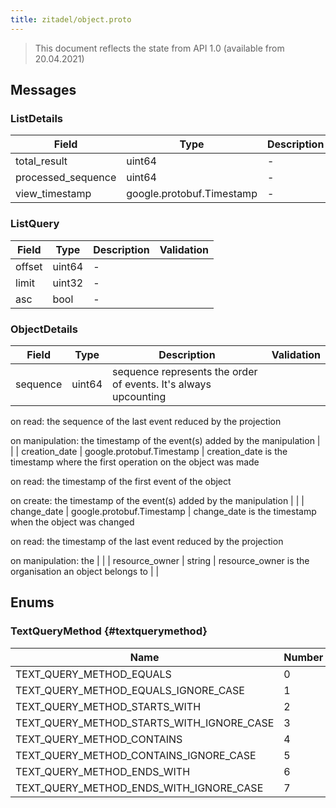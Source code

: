 ```yaml
---
title: zitadel/object.proto
---
```

> This document reflects the state from API 1.0 (available from 20.04.2021)




## Messages


### ListDetails



| Field | Type | Description | Validation |
| ----- | ---- | ----------- | ----------- |
| total_result |  uint64 | - |  |
| processed_sequence |  uint64 | - |  |
| view_timestamp |  google.protobuf.Timestamp | - |  |




### ListQuery



| Field | Type | Description | Validation |
| ----- | ---- | ----------- | ----------- |
| offset |  uint64 | - |  |
| limit |  uint32 | - |  |
| asc |  bool | - |  |




### ObjectDetails



| Field | Type | Description | Validation |
| ----- | ---- | ----------- | ----------- |
| sequence |  uint64 | sequence represents the order of events. It's always upcounting

on read: the sequence of the last event reduced by the projection

on manipulation: the timestamp of the event(s) added by the manipulation |  |
| creation_date |  google.protobuf.Timestamp | creation_date is the timestamp where the first operation on the object was made

on read: the timestamp of the first event of the object

on create: the timestamp of the event(s) added by the manipulation |  |
| change_date |  google.protobuf.Timestamp | change_date is the timestamp when the object was changed

on read: the timestamp of the last event reduced by the projection

on manipulation: the |  |
| resource_owner |  string | resource_owner is the organisation an object belongs to |  |






## Enums


### TextQueryMethod {#textquerymethod}


| Name | Number | Description |
| ---- | ------ | ----------- |
| TEXT_QUERY_METHOD_EQUALS | 0 | - |
| TEXT_QUERY_METHOD_EQUALS_IGNORE_CASE | 1 | - |
| TEXT_QUERY_METHOD_STARTS_WITH | 2 | - |
| TEXT_QUERY_METHOD_STARTS_WITH_IGNORE_CASE | 3 | - |
| TEXT_QUERY_METHOD_CONTAINS | 4 | - |
| TEXT_QUERY_METHOD_CONTAINS_IGNORE_CASE | 5 | - |
| TEXT_QUERY_METHOD_ENDS_WITH | 6 | - |
| TEXT_QUERY_METHOD_ENDS_WITH_IGNORE_CASE | 7 | - |




